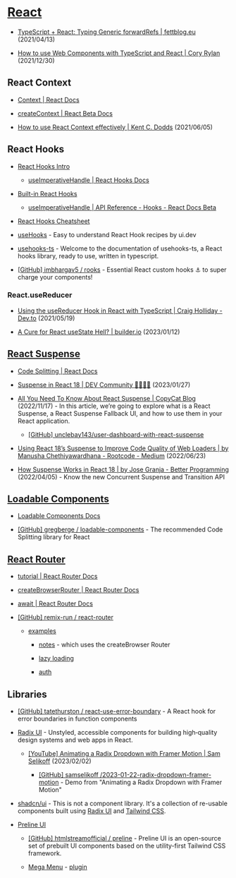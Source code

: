 # [React](https://reactjs.org/)

- [TypeScript + React: Typing Generic forwardRefs | fettblog.eu](https://fettblog.eu/typescript-react-generic-forward-refs/) (2021/04/13)

- [How to use Web Components with TypeScript and React | Cory Rylan](https://coryrylan.com/blog/how-to-use-web-components-with-typescript-and-react) (2021/12/30)

## React Context

- [Context | React Docs](https://reactjs.org/docs/context.html#gatsby-focus-wrapper)

- [createContext | React Beta Docs](https://beta.reactjs.org/reference/react/createContext)

- [How to use React Context effectively | Kent C. Dodds](https://kentcdodds.com/blog/how-to-use-react-context-effectively) (2021/06/05)

## React Hooks

- [React Hooks Intro](https://reactjs.org/docs/hooks-intro.html)

  - [useImperativeHandle | React Hooks Docs](https://reactjs.org/docs/hooks-reference.html#useimperativehandle)

- [Built-in React Hooks](https://beta.reactjs.org/reference/react)

  - [useImperativeHandle | API Reference - Hooks - React Docs Beta](https://beta.reactjs.org/reference/react/useImperativeHandle)

- [React Hooks Cheatsheet](https://react-hooks-cheatsheet.com/usestate)

- [useHooks](https://usehooks.com/) - Easy to understand React Hook recipes by ui.dev

- [usehooks-ts](https://usehooks-ts.com/) - Welcome to the documentation of usehooks-ts, a React hooks library, ready to use, written in typescript.

- [[GitHub] imbhargav5 / rooks](https://github.com/imbhargav5/rooks) - Essential React custom hooks ⚓ to super charge your components!

### React.useReducer

- [Using the useReducer Hook in React with TypeScript | Craig Holliday - Dev.to](https://dev.to/craigaholliday/using-the-usereducer-hook-in-react-with-typescript-27m1) (2021/05/19)

- [A Cure for React useState Hell? | builder.io](https://www.builder.io/blog/use-reducer) (2023/01/12)

## [React Suspense](https://beta.reactjs.org/reference/react/Suspense)

- [Code Splitting | React Docs](https://reactjs.org/docs/code-splitting.html)

- [Suspense in React 18 | DEV Community 👩‍💻👨‍💻](https://dev.to/heyitsarpit/suspense-in-react-18-4ca0) (2023/01/27)

- [All You Need To Know About React Suspense | CopyCat Blog](https://www.copycat.dev/blog/react-suspense/) (2022/11/17) - In this article, we’re going to explore what is a React Suspense, a React Suspense Fallback UI, and how to use them in your React application.

  - [[GitHub] unclebay143/user-dashboard-with-react-suspense](https://github.com/unclebay143/user-dashboard-with-react-suspense)

- [Using React 18’s Suspense to Improve Code Quality of Web Loaders | by Manusha Chethiyawardhana - Rootcode - Medium](https://medium.com/rootcodelabs/using-react-18s-suspense-to-improve-code-quality-of-web-loaders-6fbb1dd5ab2a) (2022/06/23)

- [How Suspense Works in React 18 | by Jose Granja - Better Programming](https://betterprogramming.pub/how-suspense-works-in-react-18-c7617a50447f) (2022/04/05) - Know the new Concurrent Suspense and Transition API

## [Loadable Components](https://loadable-components.com/)

- [Loadable Components Docs](https://loadable-components.com/docs)

- [[GitHub] gregberge / loadable-components](https://github.com/gregberge/loadable-components) - The recommended Code Splitting library for React

## [React Router](https://reactrouter.com/)

- [tutorial | React Router Docs](https://reactrouter.com/en/main/start/tutorial)

- [createBrowserRouter | React Router Docs](https://reactrouter.com/en/main/routers/create-browser-router)

- [await | React Router Docs](https://reactrouter.com/en/main/components/await)

- [[GitHub] remix-run / react-router](https://github.com/remix-run/react-router)

  - [examples](https://github.com/remix-run/react-router/tree/main/examples)

    - [notes](https://github.com/remix-run/react-router/blob/main/examples/notes/src/app.jsx) - which uses the createBrowser Router

    - [lazy loading](https://github.com/remix-run/react-router/blob/main/examples/lazy-loading/src/App.tsx)

    - [auth](https://github.com/remix-run/react-router/blob/main/examples/auth/src/App.tsx)

## Libraries

- [[GitHub] tatethurston / react-use-error-boundary](https://github.com/tatethurston/react-use-error-boundary) - A React hook for error boundaries in function components

- [Radix UI](https://www.radix-ui.com/) - Unstyled, accessible components for building high‑quality design systems and web apps in React.

  - [[YouTube] Animating a Radix Dropdown with Framer Motion | Sam Selikoff](https://www.youtube.com/watch?v=p8CsotWUas0) (2023/02/02)

    - [[GitHub] samselikoff /2023-01-22-radix-dropdown-framer-motion](https://github.com/samselikoff/2023-01-22-radix-dropdown-framer-motion) - Demo from "Animating a Radix Dropdown with Framer Motion"

- [shadcn/ui](https://ui.shadcn.com/) - This is not a component library. It's a collection of re-usable components built using [Radix UI](https://www.radix-ui.com/) and [Tailwind CSS](https://tailwindcss.com/).

- [Preline UI](https://preline.co/)

  - [[GitHub] htmlstreamofficial / preline](https://github.com/htmlstreamofficial/preline) - Preline UI is an open-source set of prebuilt UI components based on the utility-first Tailwind CSS framework.

  - [Mega Menu](https://preline.co/docs/mega-menu.html) - [plugin](https://preline.co/plugins/html/mega-menu.html)
